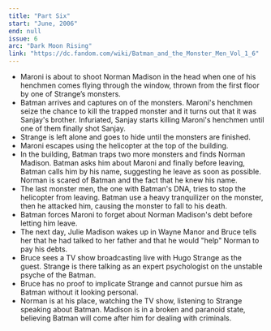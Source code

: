 ```yaml
---
title: "Part Six"
start: "June, 2006"
end: null
issue: 6
arc: "Dark Moon Rising"
link: "https://dc.fandom.com/wiki/Batman_and_the_Monster_Men_Vol_1_6"
---
```


- Maroni is about to shoot Norman Madison in the head when one of his henchmen comes flying through the window, thrown from the first floor by one of Strange’s monsters. 
- Batman arrives and captures on of the monsters. Maroni's henchmen seize the chance to kill the trapped monster and it turns out that it was Sanjay's brother. Infuriated, Sanjay starts killing Maroni's henchmen until one of them finally shot Sanjay. 
- Strange is left alone and goes to hide until the monsters are finished.
- Maroni escapes using the helicopter at the top of the building.
- In the building, Batman traps two more monsters and finds Norman Madison. Batman asks him about Maroni and finally before leaving, Batman calls him by his name, suggesting he leave as soon as possible. Norman is scared of Batman and the fact that he knew his name.
- The last monster men, the one with Batman's DNA, tries to stop the helicopter from leaving. Batman use a heavy tranquilizer on the monster, then he attacked him, causing the monster to fall to his death. 
- Batman forces Maroni to forget about Norman Madison's debt before letting him leave.
- The next day, Julie Madison wakes up in Wayne Manor and Bruce tells her that he had talked to her father and that he would "help" Norman to pay his debts.
- Bruce sees a TV show broadcasting live with Hugo Strange as the guest. Strange is there talking as an expert psychologist on the unstable psyche of the Batman.
- Bruce has no proof to implicate Strange and cannot pursue him as Batman without it looking personal.
- Norman is at his place, watching the TV show, listening to Strange speaking about Batman. Madison is in a broken and paranoid state, believing Batman will come after him for dealing with criminals.
